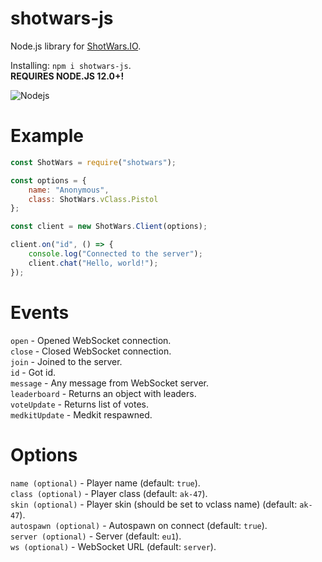 # shotwars-js
Node.js library for [ShotWars.IO](https://shotwars.io/ "ShotWars.IO").

Installing: `npm i shotwars-js`.\
**REQUIRES NODE.JS 12.0+!**

![Nodejs](https://img.shields.io/badge/-Node.js%2012.0%2B-brightgreen?style=for-the-badge&logo=node.js&labelColor=1a1a1a)

# Example
```javascript
const ShotWars = require("shotwars");

const options = {
    name: "Anonymous",
    class: ShotWars.vClass.Pistol
};

const client = new ShotWars.Client(options);

client.on("id", () => {
    console.log("Connected to the server");
    client.chat("Hello, world!");
});
```

# Events
`open` - Opened WebSocket connection.\
`close` - Closed WebSocket connection.\
`join` - Joined to the server.\
`id` - Got id.\
`message` - Any message from WebSocket server.\
`leaderboard` - Returns an object with leaders.\
`voteUpdate` - Returns list of votes.\
`medkitUpdate` - Medkit respawned.

# Options
`name (optional)` - Player name (default: `true`).\
`class (optional)` - Player class (default: `ak-47`).\
`skin (optional)` - Player skin (should be set to vclass name) (default: `ak-47`).\
`autospawn (optional)` - Autospawn on connect (default: `true`).\
`server (optional)` - Server (default: `eu1`).\
`ws (optional)` - WebSocket URL (default: `server`).
